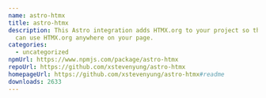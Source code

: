```yaml
---
name: astro-htmx
title: astro-htmx
description: This Astro integration adds HTMX.org to your project so that you
  can use HTMX.org anywhere on your page.
categories:
  - uncategorized
npmUrl: https://www.npmjs.com/package/astro-htmx
repoUrl: https://github.com/xstevenyung/astro-htmx
homepageUrl: https://github.com/xstevenyung/astro-htmx#readme
downloads: 2633
---
```

